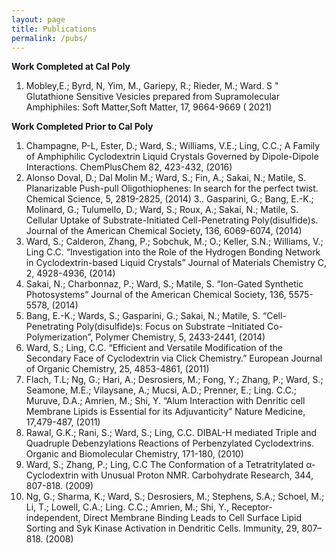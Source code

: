 ```yaml
---
layout: page
title: Publications
permalink: /pubs/
---
```


**Work Completed at Cal Poly**

 1. Mobley,E.; Byrd, N, Yim, M., Gariepy, R.; Rieder, M.; Ward. S " Glutathione Sensitive Vesicles prepared from Supramolecular Amphiphiles: Soft Matter,Soft Matter,  17, 9664-9669 ( 2021) 

**Work Completed Prior to Cal Poly**

1. Champagne, P-L, Ester, D.; Ward, S.; Williams, V.E.; Ling, C.C.; A Family of Amphiphilic Cyclodextrin Liquid Crystals Governed by Dipole-Dipole Interactions. ChemPlusChem 82, 423-432, (2016)
2. Alonso Doval, D.; Dal Molin M.; Ward, S.; Fin, A.; Sakai, N.; Matile, S. Planarizable Push-pull Oligothiophenes: In search for the perfect twist. Chemical Science, 5, 2819-2825, (2014)
3.. Gasparini, G.; Bang, E.-K.; Molinard, G.; Tulumello, D.; Ward, S.; Roux, A.; Sakai, N.; Matile, S. Cellular Uptake of Substrate-Initiated Cell-Penetrating Poly(disulfide)s. Journal of the American Chemical Society, 136, 6069-6074, (2014) 
4. Ward, S.; Calderon, Zhang, P.; Sobchuk, M.; O.; Keller, S.N.; Williams, V.; Ling C.C. “Investigation into the Role of the Hydrogen Bonding Network in Cyclodextrin-based Liquid Crystals” Journal of Materials Chemistry C, 2, 4928-4936, (2014) 
5. Sakai, N.; Charbonnaz, P.; Ward, S.; Matile, S. “Ion-Gated Synthetic Photosystems” Journal of the American Chemical Society, 136, 5575-5578, (2014)  
6. Bang, E.-K.; Wards, S.; Gasparini, G.; Sakai, N.; Matile, S. “Cell-Penetrating Poly(disulfide)s: Focus on Substrate –Initiated Co-Polymerization”, Polymer Chemistry, 5, 2433-2441, (2014)  
7. Ward, S.; Ling, C.C. “Efficient and Versatile Modification of the Secondary Face of Cyclodextrin via Click Chemistry.” European Journal of Organic Chemistry, 25, 4853-4861, (2011) 
8. Flach, T.L; Ng, G.; Hari, A.; Desrosiers, M.; Fong, Y.; Zhang, P.; Ward, S.; Seamone, M.E.; Vilaysane, A.; Mucsi, A.D.; Prenner, E.; Ling. C.C.; Muruve, D.A.; Amrien, M.; Shi, Y. “Alum Interaction with Denritic cell Membrane Lipids is Essential for its Adjuvanticity” Nature Medicine, 17,479-487, (2011) 
9.  Rawal, G.K.; Rani, S.; Ward, S.; Ling, C.C. DIBAL-H mediated Triple and Quadruple Debenzylations Reactions of Perbenzylated Cyclodextrins. Organic and Biomolecular Chemistry, 171-180, (2010) 
10. Ward, S.; Zhang, P.; Ling, C.C The Conformation of a Tetratritylated α-Cyclodextrin with Unusual Proton NMR. Carbohydrate Research, 344, 807-818. (2009) 
11.  Ng, G.; Sharma, K.; Ward, S.; Desrosiers, M.; Stephens, S.A.; Schoel, M.; Li, T.; Lowell, C.A.; Ling. C.C.; Amrien, M.; Shi, Y., Receptor-independent, Direct Membrane Binding Leads to Cell Surface Lipid Sorting and Syk Kinase Activation in Dendritic Cells. Immunity, 29, 807–818. (2008)
